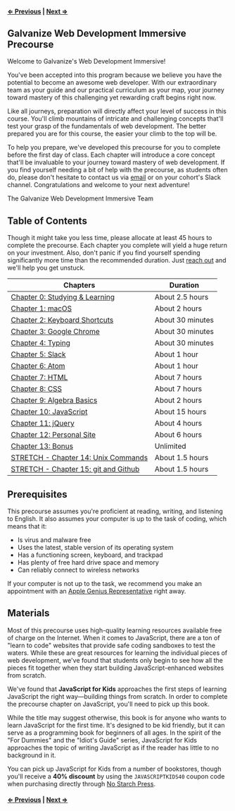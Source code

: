 #### [⇐ Previous](bonus.md) | [Next ⇒](studying_and_learning.md)

## Galvanize Web Development Immersive Precourse

Welcome to Galvanize's Web Development Immersive!

You've been accepted into this program because we believe you have the potential to become an awesome web developer. With our extraordinary team as your guide and our practical curriculum as your map, your journey toward mastery of this challenging yet rewarding craft begins right now.

Like all journeys, preparation will directly affect your level of success in this course. You'll climb mountains of intricate and challenging concepts that'll test your grasp of the fundamentals of web development. The better prepared you are for this course, the easier your climb to the top will be.

To help you prepare, we've developed this precourse for you to complete before the first day of class. Each chapter will introduce a core concept that'll be invaluable to your journey toward mastery of web development. If you find yourself needing a bit of help with the precourse, as students often do, please don't hesitate to contact us via [email][contact] or on your cohort's Slack channel. Congratulations and welcome to your next adventure!

The Galvanize Web Development Immersive Team

## Table of Contents

Though it might take you less time, please allocate at least 45 hours to complete the precourse. Each chapter you complete will yield a huge return on your investment. Also, don't panic if you find yourself spending significantly more time than the recommended duration. Just [reach out][contact] and we'll help you get unstuck.

| Chapters                                                | Duration           |
|---------------------------------------------------------|--------------------|
| [Chapter 0: Studying & Learning](studying_learning.md)  | About 2.5 hours    |
| [Chapter 1: macOS](macos.md)                            | About 2 hours      |
| [Chapter 2: Keyboard Shortcuts](shortcuts.md)           | About 30 minutes   |
| [Chapter 3: Google Chrome](chrome.md)                   | About 30 minutes   |
| [Chapter 4: Typing](typing.md)                          | About 30 minutes   |
| [Chapter 5: Slack](slack.md)                            | About 1 hour       |
| [Chapter 6: Atom](atom.md)                              | About 1 hour       |
| [Chapter 7: HTML](html.md)                              | About 7 hours      |
| [Chapter 8: CSS](css.md)                                | About 7 hours      |
| [Chapter 9: Algebra Basics](algebra.md)                 | About 2 hours      |
| [Chapter 10: JavaScript](javascript.md)                 | About 15 hours     |
| [Chapter 11: jQuery](jquery.md)                         | About 4 hours      |
| [Chapter 12: Personal Site](personal_site.md)						| About 6 hours      |
| [Chapter 13: Bonus](bonus.md)                           | Unlimited          |
| [STRETCH - Chapter 14: Unix Commands](unix.md)		      | About 1.5 hours    |
| [STRETCH - Chapter 15: git and Github](git.md)    			| About 1.5 hours    |


## Prerequisites

This precourse assumes you're proficient at reading, writing, and listening to English. It also assumes your computer is up to the task of coding, which means that it:

* Is virus and malware free
* Uses the latest, stable version of its operating system
* Has a functioning screen, keyboard, and trackpad
* Has plenty of free hard drive space and memory
* Can reliably connect to wireless networks

If your computer is not up to the task, we recommend you make an appointment with an [Apple Genius Representative][genius] right away.

## Materials

Most of this precourse uses high-quality learning resources available free of charge on the Internet. When it comes to JavaScript, there are a ton of "learn to code" websites that provide safe coding sandboxes to test the waters. While these are great resources for learning the individual pieces of web development, we've found that students only begin to see how all the pieces fit together when they start building JavaScript-enhanced websites from scratch.

We've found that **JavaScript for Kids** approaches the first steps of learning JavaScript the right way—building things from scratch. In order to complete the precourse chapter on JavaScript, you'll need to pick up this book.

While the title may suggest otherwise, this book is for anyone who wants to learn JavaScript for the first time. It's designed to be kid friendly, but it can serve as a programming book for beginners of all ages. In the spirit of the "For Dummies" and the "Idiot's Guide" series, JavaScript for Kids approaches the topic of writing JavaScript as if the reader has little to no background in it.

You can pick up JavaScript for Kids from a number of bookstores, though you'll receive a **40% discount** by using the `JAVASCRIPTKIDS40` coupon code when purchasing directly through [No Starch Press][javascript-kids].

#### [⇐ Previous](bonus.md) | [Next ⇒](studying_and_learning.md)

[contact]: mailto:fs.all@galvanize.com
[genius]: https://www.apple.com/retail/geniusbar/
[javascript-kids]: https://www.nostarch.com/jsforkids

